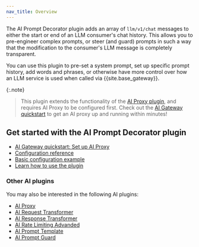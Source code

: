 ```yaml
---
nav_title: Overview
---
```


The AI Prompt Decorator plugin adds an array of `llm/v1/chat` messages to either the start or end of an LLM consumer's chat history.
This allows you to pre-engineer complex prompts, or steer (and guard) prompts in such a way that the modification to the consumer's
LLM message is completely transparent.

You can use this plugin to pre-set a system prompt, set up specific prompt history, add words and phrases, or otherwise have more
control over how an LLM service is used when called via {{site.base_gateway}}.

{:.note}
> This plugin extends the functionality of the [AI Proxy plugin](/hub/kong-inc/ai-proxy/), and requires AI Proxy to be configured first. 
Check out the [AI Gateway quickstart](/gateway/latest/get-started/ai-gateway/) to get an AI proxy up and running within minutes!

## Get started with the AI Prompt Decorator plugin

* [AI Gateway quickstart: Set up AI Proxy](/gateway/latest/get-started/ai-gateway/)
* [Configuration reference](/hub/kong-inc/ai-prompt-decorator/configuration/)
* [Basic configuration example](/hub/kong-inc/ai-prompt-decorator/how-to/basic-example/)
* [Learn how to use the plugin](/hub/kong-inc/ai-prompt-decorator/how-to/)

### Other AI plugins

You may also be interested in the following AI plugins:
* [AI Proxy](/hub/kong-inc/ai-proxy/)
* [AI Request Transformer](/hub/kong-inc/ai-request-transformer/)
* [AI Response Transformer](/hub/kong-inc/ai-response-transformer/)
* [AI Rate Limiting Advanded](/hub/kong-inc/ai-rate-limiting-advanced/)
* [AI Prompt Template](/hub/kong-inc/ai-prompt-template/)
* [AI Prompt Guard](/hub/kong-inc/ai-prompt-guard/)
